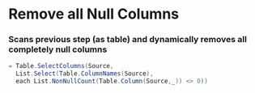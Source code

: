 # Remove all Null Columns
### Scans previous step (as table) and dynamically removes all completely null columns

```c#
= Table.SelectColumns(Source, 
  List.Select(Table.ColumnNames(Source), 
  each List.NonNullCount(Table.Column(Source,_)) <> 0))
```
